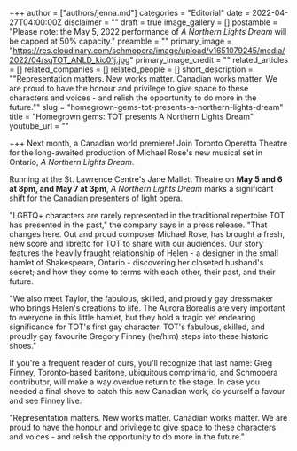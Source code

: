 +++
author = ["authors/jenna.md"]
categories = "Editorial"
date = 2022-04-27T04:00:00Z
disclaimer = ""
draft = true
image_gallery = []
postamble = "Please note: the May 5, 2022 performance of _A Northern Lights Dream_ will be capped at 50% capacity."
preamble = ""
primary_image = "https://res.cloudinary.com/schmopera/image/upload/v1651079245/media/2022/04/sqTOT_ANLD_kic01j.jpg"
primary_image_credit = ""
related_articles = []
related_companies = []
related_people = []
short_description = "\"Representation matters. New works matter. Canadian works matter. We are proud to have the honour and privilege to give space to these characters and voices - and relish the opportunity to do more in the future.\""
slug = "homegrown-gems-tot-presents-a-northern-lights-dream"
title = "Homegrown gems: TOT presents A Northern Lights Dream"
youtube_url = ""

+++
Next month, a Canadian world premiere! Join Toronto Operetta Theatre for the long-awaited production of Michael Rose's new musical set in Ontario, _A Northern Lights Dream_.

Running at the St. Lawrence Centre's Jane Mallett Theatre on **May 5 and 6 at 8pm, and May 7 at 3pm**, _A Northern Lights Dream_ marks a significant shift for the Canadian presenters of light opera.

"LGBTQ+ characters are rarely represented in the traditional repertoire TOT has presented in the past," the company says in a press release. "That changes here. Out and proud composer Michael Rose, has brought a fresh, new score and libretto for TOT to share with our audiences. Our story features the heavily fraught relationship of Helen - a designer in the small hamlet of Shakespeare, Ontario - discovering her closeted husband's secret; and how they come to terms with each other, their past, and their future.

"We also meet Taylor, the fabulous, skilled, and proudly gay dressmaker who brings Helen's creations to life. The Aurora Borealis are very important to everyone in this little hamlet, but they hold a tragic yet endearing significance for TOT's first gay character. TOT's fabulous, skilled, and proudly gay favourite Gregory Finney (he/him) steps into these historic shoes."

If you're a frequent reader of ours, you'll recognize that last name: Greg Finney, Toronto-based baritone, ubiquitous comprimario, and Schmopera contributor, will make a way overdue return to the stage. In case you needed a final shove to catch this new Canadian work, do yourself a favour and see Finney live. 

"Representation matters. New works matter. Canadian works matter. We are proud to have the honour and privilege to give space to these characters and voices - and relish the opportunity to do more in the future."